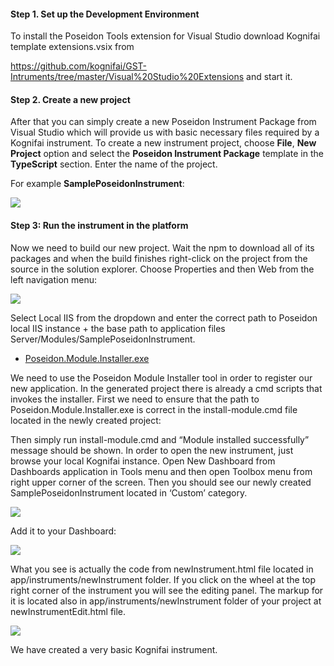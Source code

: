 #### Step 1. Set up the Development Environment
To install the Poseidon Tools extension for Visual Studio download Kognifai template extensions.vsix from 

https://github.com/kognifai/GST-Intruments/tree/master/Visual%20Studio%20Extensions 
and start it.

#### Step 2. Create a new project
After that you can simply create a new Poseidon Instrument Package from Visual Studio which will provide us with basic necessary files required by a Kognifai instrument. To create a new instrument project, choose **File**, **New Project** option and select the **Poseidon Instrument Package** template in the **TypeScript** section. Enter the name of the project. 

For example **SamplePoseidonInstrument**:

![](https://github.com/kognifai/Core_Documentation/blob/master/images/SamplePoseidonInstrument.png)

#### Step 3: Run the instrument in the platform

Now we need to build our new project. 
Wait the npm to download all of its packages and when the build finishes right-click on the project from the source in the solution explorer. Choose Properties and then Web from the left navigation menu:

![](https://github.com/chrisjohn727/Core_Documentation/blob/master/images/SamplePoseidonInstrument_Web.png)

Select Local IIS from the dropdown and enter the correct path to Poseidon local IIS instance + the base path to application files Server/Modules/SamplePoseidonInstrument. 
* [Poseidon.Module.Installer.exe](https://github.com/chrisjohn727/Core_Documentation/blob/master/App%20Framework/Poseidon.Module.Installer)

We need to use the Poseidon Module Installer tool in order to register our new application. In the generated project there is already a cmd scripts that invokes the installer. First we need to ensure that the path to Poseidon.Module.Installer.exe is correct in the install-module.cmd file located in the newly created project:

Then simply run install-module.cmd and “Module installed successfully” message should be shown.
In order to open the new instrument, just browse your local Kognifai instance. 
Open New Dashboard from Dashboards application in Tools menu and then open Toolbox menu from right upper corner of the screen. Then you should see our newly created SamplePoseidonInstrument located in ‘Custom’ category.

![](https://github.com/chrisjohn727/Core_Documentation/blob/master/images/Toolbox.png)

Add it to your Dashboard:

![](https://github.com/chrisjohn727/Core_Documentation/blob/master/images/Dashboard.png)

What you see is actually the code from newInstrument.html file located in app/instruments/newInstrument folder.
If you click on the wheel at the top right corner of the instrument you will see the editing panel. The markup for it is located also in app/instruments/newInstrument folder of your project at newInstrumentEdit.html file.

![](https://github.com/chrisjohn727/Core_Documentation/blob/master/images/General.png)

We have created a very basic Kognifai instrument.

